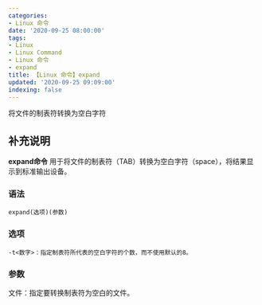 ```yaml
---
categories:
- Linux 命令
date: '2020-09-25 08:00:00'
tags:
- Linux
- Linux Command
- Linux 命令
- expand
title: 【Linux 命令】expand
updated: '2020-09-25 09:09:00'
indexing: false
---
```


将文件的制表符转换为空白字符

## 补充说明

**expand命令** 用于将文件的制表符（TAB）转换为空白字符（space），将结果显示到标准输出设备。

###  语法

```shell
expand(选项)(参数)
```

###  选项

```shell
-t<数字>：指定制表符所代表的空白字符的个数，而不使用默认的8。
```

###  参数

文件：指定要转换制表符为空白的文件。


<!-- Linux命令行搜索引擎：https://jaywcjlove.github.io/linux-command/ -->
